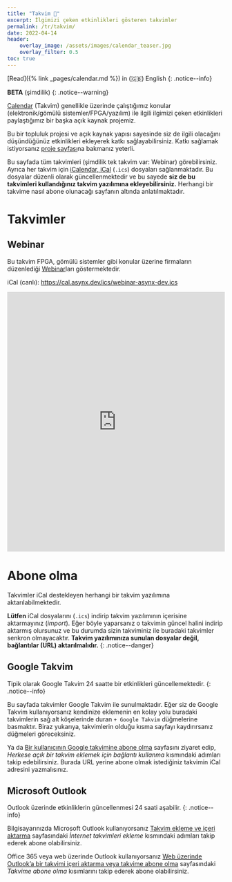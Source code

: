 ```yaml
---
title: "Takvim 📅"
excerpt: İlgimizi çeken etkinlikleri gösteren takvimler
permalink: /tr/takvim/
date: 2022-04-14
header:
    overlay_image: /assets/images/calendar_teaser.jpg
    overlay_filter: 0.5
toc: true
---
```


[Read]({% link _pages/calendar.md %}) in (🇬🇧) English
{: .notice--info}

**BETA** (şimdilik)
{: .notice--warning}

[Calendar](https://github.com/asynx-dev/calendar) (Takvim) genellikle üzerinde
çalıştığımız konular (elektronik/gömülü sistemler/FPGA/yazılım) ile ilgili
ilgimizi çeken etkinlikleri paylaştığımız bir başka açık kaynak projemiz.

Bu bir topluluk projesi ve açık kaynak yapısı sayesinde siz de ilgili olacağını
düşündüğünüz etkinlikleri ekleyerek katkı sağlayabilirsiniz. Katkı sağlamak
istiyorsanız [proje sayfası](https://github.com/asynx-dev/calendar)na bakmanız
yeterli.

Bu sayfada tüm takvimleri (şimdilik tek takvim var: Webinar) görebilirsiniz.
Ayrıca her takvim için [iCalendar,
iCal](https://en.wikipedia.org/wiki/ICalendar) (`.ics`) dosyaları
sağlanmaktadır. Bu dosyalar düzenli olarak güncellenmektedir ve bu sayede **siz de
bu takvimleri kullandığınız takvim yazılımına ekleyebilirsiniz.** Herhangi
bir takvime nasıl abone olunacağı sayfanın altında anlatılmaktadır.

# Takvimler

## Webinar

Bu takvim FPGA, gömülü sistemler gibi konular üzerine firmaların düzenlediği
[Webinar](https://tr.wikipedia.org/wiki/Webinar)ları göstermektedir.

iCal (canlı): <https://cal.asynx.dev/ics/webinar-asynx-dev.ics>

<!--markdownlint-disable MD033 MD013-->
<iframe src="https://calendar.google.com/calendar/embed?src=mvmvrsndbsie3cki657b11m9c5aohob8%40import.calendar.google.com&ctz=Europe%2FIstanbul" style="border: 0" width="100%" height="600" frameborder="0" scrolling="no"></iframe>
<!--markdownlint-enable MD033 MD013-->

# Abone olma

Takvimler iCal destekleyen herhangi bir takvim yazılımına aktarılabilmektedir.

**Lütfen** iCal dosyalarını (`.ics`) indirip takvim yazılımının içerisine aktarmayınız
(*import*). Eğer böyle yaparsanız o takvimin güncel halini indirip aktarmış
olursunuz ve bu durumda sizin takviminiz ile buradaki takvimler senkron olmayacaktır.
**Takvim yazılımınıza sunulan dosyalar değil, bağlantılar (URL) aktarılmalıdır.**
{: .notice--danger}

## Google Takvim

Tipik olarak Google Takvim 24 saatte bir etkinlikleri güncellemektedir.
{: .notice--info}

Bu sayfada takvimler Google Takvim ile sunulmaktadır. Eğer siz de Google Takvim
kullanıyorsanız kendinize eklemenin en kolay yolu buradaki takvimlerin sağ alt
köşelerinde duran `+ Google Takvim` düğmelerine basmaktır. Biraz yukarıya,
takvimlerin olduğu kısma sayfayı kaydırırsanız düğmeleri göreceksiniz.

Ya da [Bir kullanıcının Google takvimine abone
olma](https://support.google.com/calendar/answer/37100?hl=tr) sayfasını ziyaret
edip, *Herkese açık bir takvim eklemek için bağlantı kullanma* kısmındaki
adımları takip edebilirsiniz. Burada URL yerine abone olmak istediğiniz
takvimin iCal adresini yazmalısınız.

## Microsoft Outlook

Outlook üzerinde etkinliklerin güncellenmesi 24 saati aşabilir.
{: .notice--info}

Bilgisayarınızda Microsoft Outlook kullanıyorsanız
[Takvim ekleme ve içeri aktarma](https://support.microsoft.com/tr-tr/office/takvimleri-outlook-a-aktarma-8e8364e1-400e-4c0f-a573-fe76b5a2d379)
sayfasındaki *İnternet takvimleri ekleme* kısmındaki adımları takip ederek
abone olabilirsiniz.

Office 365 veya web üzerinde Outlook kullanıyorsanız
[Web üzerinde Outlook’a bir takvimi içeri aktarma veya takvime abone olma](https://support.microsoft.com/tr-tr/office/web-%C3%BCzerinde-outlook-a-bir-takvimi-i%C3%A7eri-aktarma-veya-takvime-abone-olma-503ffaf6-7b86-44fe-8dd6-8099d95f38df)
sayfasındaki *Takvime abone olma* kısımlarını takip ederek abone olabilirsiniz.
